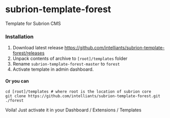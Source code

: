 # subrion-template-forest
Template for Subrion CMS

### Installation
1. Download latest release https://github.com/intelliants/subrion-template-forest/releases
2. Unpack contents of archive to `[root]/templates` folder
3. Rename `subrion-template-forest-master` to `forest`
4. Activate template in admin dashboard.

#### Or you can
```
cd [root]/templates # where root is the location of subrion core
git clone https://github.com/intelliants/subrion-template-forest.git ./forest
```
Voila! Just activate it in your Dashboard / Extensions / Templates